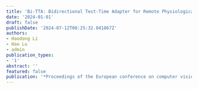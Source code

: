 ```yaml
---
title: 'Bi-TTA: Bidirectional Test-Time Adapter for Remote Physiological Measurement'
date: '2024-01-01'
draft: false
publishDate: '2024-07-12T08:25:32.041867Z'
authors:
- Haodong Li
- Hao Lu
- admin
publication_types:
- '1'
abstract: ''
featured: false
publication: '*Proceedings of the European conference on computer vision (ECCV)*'
---
```


